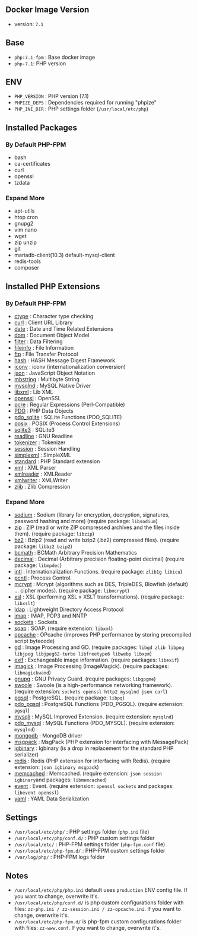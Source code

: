 ## Docker Image Version

- version: `7.1`

## Base

- `php:7.1-fpm` : Base docker image
- `php-7.1`: PHP version

## ENV

- `PHP_VERSION` : PHP version (7.1)
- `PHPIZE_DEPS` : Dependencies required for running "phpize"
- `PHP_INI_DIR` : PHP settings folder (`/usr/local/etc/php`)

## Installed Packages

### By Default PHP-FPM

- bash
- ca-certificates
- curl
- openssl
- tzdata

### Expand More

- apt-utils
- htop cron
- gnupg2
- vim nano
- wget
- zip unzip
- git
- mariadb-client(10.3) default-mysql-client
- redis-tools
- composer

## Installed PHP Extensions

### By Default PHP-FPM

- [ctype](https://www.php.net/manual/en/book.ctype.php) : Character type checking
- [curl](https://www.php.net/manual/en/book.curl.php) : Client URL Library
- [date](https://www.php.net/manual/en/refs.calendar.php) : Date and Time Related Extensions
- [dom](https://www.php.net/manual/en/book.dom.php) : Document Object Model
- [filter](https://www.php.net/manual/en/book.filter.php) : Data Filtering
- [fileinfo](https://www.php.net/manual/en/book.fileinfo.php) : File Information
- [ftp](https://www.php.net/manual/en/book.ftp.php) : File Transfer Protocol
- [hash](https://www.php.net/manual/en/book.hash.php) : HASH Message Digest Framework
- [iconv](https://www.php.net/manual/en/book.iconv.php) : iconv (internationalization conversion)
- [json](https://www.php.net/manual/en/book.json.php) : JavaScript Object Notation
- [mbstring](https://www.php.net/manual/en/book.mbstring.php) : Multibyte String
- [mysqlnd](https://www.php.net/manual/en/book.mysqlnd.php) : MySQL Native Driver
- [libxml](https://www.php.net/manual/en/book.libxml.php) : Lib XML
- [openssl](https://www.php.net/manual/en/book.openssl.php) : OpenSSL
- [pcre](https://www.php.net/manual/en/book.pcre.php) : Regular Expressions (Perl-Compatible)
- [PDO](https://www.php.net/manual/en/book.pdo.php) : PHP Data Objects
- [pdo_sqlite](https://www.php.net/manual/en/ref.pdo-sqlite.php) : SQLite Functions (PDO_SQLITE)
- [posix](https://www.php.net/manual/en/book.posix.php) : POSIX (Process Control Extensions)
- [sqlite3](https://www.php.net/manual/en/book.sqlite3.php) : SQLite3
- [readline](https://www.php.net/manual/en/book.readline.php) : GNU Readline
- [tokenizer](https://www.php.net/manual/en/book.tokenizer.php) : Tokenizer
- [session](https://www.php.net/manual/en/book.session.php) : Session Handling
- [simplexml](https://www.php.net/manual/en/book.simplexml.php) : SimpleXML
- [standard](https://www.php.net/manual/en/extensions.php) : PHP Standard extension
- [xml](https://www.php.net/manual/en/book.xml.php) : XML Parser
- [xmlreader](https://www.php.net/manual/en/book.xmlreader.php) : XMLReader
- [xmlwriter](https://www.php.net/manual/en/book.xmlwriter.php) : XMLWriter
- [zlib](https://www.php.net/manual/en/book.zlib.php) : Zlib Compression

### Expand More

- [sodium](https://www.php.net/manual/en/book.sodium.php) : Sodium (library for encryption, decryption, signatures, password hashing and more) (require package: `libsodium`)
- [zip](https://www.php.net/manual/en/book.zip.php) : ZIP (read or write ZIP compressed archives and the files inside them). (require package: `libzip`)
- [bz2](https://www.php.net/manual/en/book.bzip2.php) : Bzip2 (read and write bzip2 (.bz2) compressed files). (require package: `libbz2 bzip2`)
- [bcmath](https://www.php.net/manual/en/book.bc.php) : BCMath Arbitrary Precision Mathematics
- [decimal](https://www.php.net/manual/en/funcref.php) : Decimal (Arbitrary precision floating-point decimal) (require package: `libmpdec`)
- [intl](https://www.php.net/manual/en/book.intl.php) : Internationalization Functions. (require package: `zlib1g libicu`)
- [pcntl](https://www.php.net/manual/en/book.pcntl.php) : Process Control.
- [mcrypt](https://www.php.net/manual/en/book.mcrypt.php) : Mcrypt (algorithms such as DES, TripleDES, Blowfish (default) ... cipher modes). (require package: `libmcrypt`)
- [xsl](https://www.php.net/manual/en/book.xsl.php) : XSL (performing XSL » XSLT transformations). (require package: `libxslt`)
- [ldap](https://www.php.net/manual/en/book.ldap.php) : Lightweight Directory Access Protocol
- [imap](https://www.php.net/manual/en/book.imap.php) : IMAP, POP3 and NNTP
- [sockets](https://www.php.net/manual/en/book.sockets.php) : Sockets
- [soap](https://www.php.net/manual/en/book.soap.php) : SOAP. (require extension: `libxml`)
- [opcache](https://www.php.net/manual/en/book.opcache.php) : OPcache (improves PHP performance by storing precompiled script bytecode)
- [gd](https://www.php.net/manual/en/book.image.php) : Image Processing and GD. (require packages: `libgd zlib libpng libjpeg libjpeg62-turbo libfreetype6 libwebp libxpm`)
- [exif](https://www.php.net/manual/en/book.exif.php) : Exchangeable image information. (require packages: `libexif`)
- [imagick](https://www.php.net/manual/en/book.imagick.php) : Image Processing (ImageMagick). (require packages: `libmagickwand`)
- [gnupg](https://www.php.net/manual/en/book.gnupg.php) : GNU Privacy Guard. (require packages: `libgpgme`)
- [swoole](https://www.php.net/manual/en/book.swoole.php) : Swoole (is a high-performance networking framework). (require extension: `sockets openssl http2 mysqlnd json curl`)
- [pgsql](https://www.php.net/manual/en/book.pgsql.php) : PostgreSQL. (require package: `libpq`)
- [pdo_pgsql](https://www.php.net/manual/en/ref.pdo-pgsql.php) : PostgreSQL Functions (PDO_PGSQL). (require extension: `pgsql`)
- [mysqli](https://www.php.net/manual/en/book.mysqli.php) : MySQL Improved Extension. (require extension: `mysqlnd`)
- [pdo_mysql](https://www.php.net/manual/en/ref.pdo-mysql.php) : MySQL Functions (PDO_MYSQL). (require extension: `mysqlnd`)
- [mongodb](https://www.php.net/manual/en/set.mongodb.php) : MongoDB driver
- [msgpack](https://www.php.net/manual/en/funcref.php) : MsgPack (PHP extension for interfacing with MessagePack)
- [igbinary](https://www.php.net/manual/en/book.igbinary.php) : Igbinary (is a drop in replacement for the standard PHP serializer)
- [redis](https://www.php.net/manual/en/funcref.php) : Redis (PHP extension for interfacing with Redis). (require extension: `json igbinary msgpack`)
- [memcached](https://www.php.net/manual/en/book.memcached.php) : Memcached. (require extension: `json session igbinary`and packages: `libmemcached`)
- [event](https://www.php.net/manual/en/book.event.php) : Event. (require extension: `openssl sockets` and packages: `libevent openssl`)
- [yaml](https://www.php.net/manual/en/book.yaml.php) : YAML Data Serialization

## Settings

- `/usr/local/etc/php/` : PHP settings folder (`php.ini` file)
- `/usr/local/etc/php/conf.d/` : PHP custom settings folder
- `/usr/local/etc/` : PHP-FPM settings folder (`php-fpm.conf` file)
- `/usr/local/etc/php-fpm.d/` : PHP-FPM custom settings folder
- `/var/log/php/` : PHP-FPM logs folder

## Notes

- `/usr/local/etc/php/php.ini` default uses `production` ENV config file. If you want to change, overwrite it's.
- `/usr/local/etc/php/conf.d/` is php custom configurations folder with files: `zz-php.ini / zz-session.ini / zz-opcache.ini`. If you want to change, overwrite it's.
- `/usr/local/etc/php-fpm.d/` is php-fpm custom configurations folder with files: `zz-www.conf`. If you want to change, overwrite it's.
